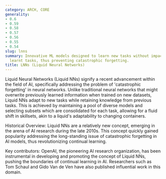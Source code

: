 ```yaml
---
category: ARCH, CORE
generality:
- 0.6
- 0.59
- 0.58
- 0.57
- 0.56
- 0.55
- 0.54
slug: lnns
summary: Innovative ML models designed to learn new tasks without impacting previously
  learnt tasks, thus preventing catastrophic forgetting.
title: LNNs (Liquid Neural Networks)
---
```


Liquid Neural Networks (Liquid NNs) signify a recent advancement within the field of AI, specifically addressing the problem of 'catastrophic forgetting' in neural networks. Unlike traditional neural networks that might overwrite previously learned information when trained on new datasets, Liquid NNs adapt to new tasks while retaining knowledge from previous tasks. This is achieved by maintaining a pool of diverse models and selecting subsets which are consolidated for each task, allowing for a fluid shift in skillsets, akin to a liquid's adaptability to changing containers.

Historical Overview: Liquid NNs are a relatively new concept, emerging in the arena of AI research during the late 2010s. This concept quickly gained popularity addressing the long-standing issue of catastrophic forgetting in AI models, thus revolutionizing continual learning.

Key contributors: OpenAI, the pioneering AI research organization, has been instrumental in developing and promoting the concept of Liquid NNs, pushing the boundaries of continual learning in AI. Researchers such as Tom Schaul and Gido Van de Ven have also published influential work in this domain.